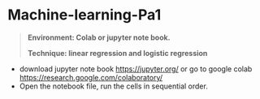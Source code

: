 # Machine-learning-Pa1
> **Environment: Colab or jupyter note book.**
>
>**Technique: linear regression and logistic regression**
- download jupyter note book https://jupyter.org/ or go to google colab https://research.google.com/colaboratory/
- Open the notebook file, run the cells in sequential order.
